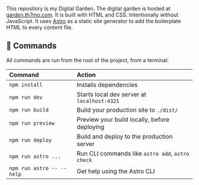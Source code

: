 This repository is my Digital Garden.
The digital garden is hosted at [garden.th7mo.com](https://garden.th7mo.com).
It is built with HTML and CSS.
Intentionally without JavaScript.
It uses [Astro](https://astro.build/) as a static site generator to add the boilerplate HTML to every content file.

## 🧞 Commands

All commands are run from the root of the project, from a terminal:

| Command                   | Action                                           |
| :------------------------ | :----------------------------------------------- |
| `npm install`             | Installs dependencies                            |
| `npm run dev`             | Starts local dev server at `localhost:4321`      |
| `npm run build`           | Build your production site to `./dist/`          |
| `npm run preview`         | Preview your build locally, before deploying     |
| `npm run deploy`          | Build and deploy to the production server        |
| `npm run astro ...`       | Run CLI commands like `astro add`, `astro check` |
| `npm run astro -- --help` | Get help using the Astro CLI                     |

